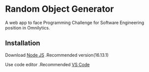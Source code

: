# Random Object Generator

A web app to face Programming Challenge for Software Engineering position in Omnilytics.

## Installation
Download [Node JS](https://pip.pypa.io/en/stable/) .Recommended version(16.13.1)

Use code editor .Recommended [VS Code](https://code.visualstudio.com/download)
